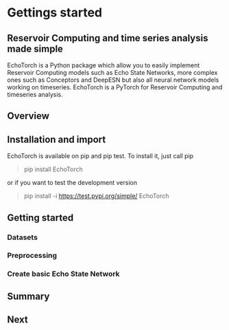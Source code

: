 
# Gettings started

## Reservoir Computing and time series analysis made simple

EchoTorch is a Python package which allow you to easily implement Reservoir Computing
models such as Echo State Networks, more complex ones such as Conceptors and 
DeepESN but also all neural network models working on timeseries. EchoTorch is a 
PyTorch for Reservoir Computing and timeseries analysis.

## Overview

## Installation and import

EchoTorch is available on pip and pip test. To install it, just call pip

> pip install EchoTorch

or if you want to test the development version

> pip install -i https://test.pypi.org/simple/ EchoTorch

## Getting started


### Datasets


### Preprocessing


### Create basic Echo State Network


## Summary


## Next


